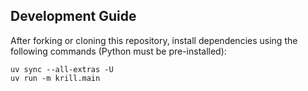 ## Development Guide

After forking or cloning this repository, install dependencies using the following commands (Python must be pre-installed):

```shell
uv sync --all-extras -U
uv run -m krill.main
```